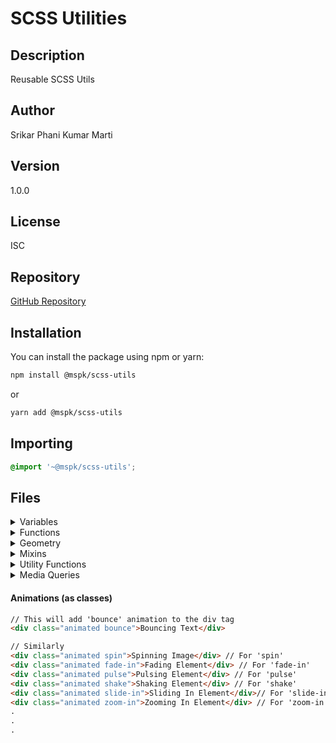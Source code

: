 # SCSS Utilities

## Description
Reusable SCSS Utils

## Author
Srikar Phani Kumar Marti

## Version
1.0.0

## License
ISC

## Repository
[GitHub Repository](https://github.com/srikarphanikumar/scss-utils.git)

## Installation
You can install the package using npm or yarn:

````sh
npm install @mspk/scss-utils
````
or
````sh
yarn add @mspk/scss-utils
````

## Importing
````scss
@import '~@mspk/scss-utils';
````

## Files

<details>
<summary> Variables </summary>
<pre>
.sample-class {
    color: $color-red;
    font-size: $font-size-16;
    ...
}
</pre>
</details>

<details>
<summary>Functions</summary>
<pre>
shade-color(red, 20%) => #990000
complement-color(blue) => #ff00ff
px-to-rem(16) => 1rem
rem-to-px(1) => 16px
add-quotes(hello) => "hello"
remove-quotes("hello") => hello
round-to(3.14159, 2) => 3.14
average(2, 4, 6, 8) => 5
first(1 2 3 4 5) => 1
last(1 2 3 4 5) => 5
</pre>
</details>

<details>
<summary>Geometry</summary>
<pre>
.sample {
    @include circle(50px, #f00);
    @include triangle(100px, 100px, #0f0, down);
    @include rectangle(100px, 50px, #00f);
    @include square(50px, #ff0);
    @include oval(100px, 50px, #0ff);
    @include diamond(50px, #f0f);
    @include parallelogram(100px, 50px, #f00, 45deg);
    @include trapezoid(100px, 50px, #0f0, 0.5);
}
</pre>
</details>

<details>
<summary>Mixins</summary>
<pre>
// All available mixins
.sample {
    @include text-truncate;
    @include text-bold;
    @include text-italic;
    @include text-size(20px);
    @include text-color(#333);
    @include text-shadow(1px 1px 2px rgba(0, 0, 0, 0.5));
    @include border-radius(4px);
    @include box-shadow(2px 2px 4px rgba(0, 0, 0, 0.2));
    @include button-style(#007bff, #fff);
    @include clearfix;
    @include visually-hidden;
    @include border-side(top, 1px, solid, #ccc);
    @include box-sizing(border-box);
    @include position(relative);
    @include visibility(hidden);
    @include transition(all, 0.3s, ease);
    @include flex-align(center);
    @include flex-direction(column);
}
</pre>
</details>

<details>
<summary>Utility Functions</summary>
<pre>
.sample {
    font-size: rem(16); // Result: 1rem
    width: em(320); // Result: 20em
    color: lighten(#000, 20%); // Result: #333333
    background-color: darken(#fff, 10%); // Result: #e6e6e6
    background-color: to-rgba(#f00, 0.5); // Result: rgba(255, 0, 0, 0.5)
    $value: strip-units(20px); // Result: 20
    angle: to-radians(45deg); // Result: 0.7854rad
    angle: to-degrees(0.7854rad); // Result: 45deg
    result: mod(10, 3); // Result: 1
    value: clamp(5, 10, 20); // Result: 10
    area: triangle-area(5, 10); // Result: 25
    area: circle-area(5); // Result: 78.53975
    sequence: fibonacci(10); // Result: 55
    even: is-even(6); // Result: true
    odd: is-odd(5); // Result: true
    text: capitalize('hello world'); // Result: 'Hello world'
    text: title-case('hello world'); // Result: 'Hello World'
    text: hyphenate('hello world'); // Result: 'hello-world'
    text: camel-case('hello world'); // Result: 'HelloWorld'
    id: unique-id(); // Result: 'id-uniqueid'
    text: reverse('hello world'); // Result: 'dlrow olleh'
    text: truncate('hello world', 5); // Result: 'hello...'
    text: repeat('abc', 3); // Result: 'abcabcabc'
    text: replace('hello world', 'world', 'universe'); // Result: 'hello universe'
    result: contains('hello world', 'world'); // Result: true
    number: is-number(10); // Result: true
    integer: is-integer(10); // Result: true
    decimal: is-decimal(10.5); // Result: true
    list: is-list((1, 2, 3)); // Result: true
    length: list-length((1, 2, 3)); // Result: 3
    nth: list-nth((1, 2, 3), 2); // Result: 2
    head: list-head((1, 2, 3)); // Result: 1
    tail: list-tail((1, 2, 3)); // Result: 3
    map: is-map(('key': 'value')); // Result: true
    keys: map-keys(('key': 'value')); // Result: 'key'
    values: map-values(('key': 'value')); // Result: 'value'
    value: map-get(('key': 'value'), 'key'); // Result: 'value'
}
</pre>
</details>

<details>
<summary>Media Queries</summary>
<pre>
.sample {
    width: 100%;

    @include mobile-only {
        background-color: red;
    }

    @include tablet-only {
        background-color: green;
    }

    @include desktop-only {
        background-color: blue;
    }

    @include large-desktop-only {
        background-color: yellow;
    }

    @include extra-large-desktop-only {
        background-color: purple;
    }

    @include mobile-up {
        font-size: 14px;
    }

    @include tablet-up {
        font-size: 16px;
    }

    @include desktop-up {
        font-size: 18px;
    }

    @include large-desktop-up {
        font-size: 20px;
    }

    @include extra-large-desktop-up {
        font-size: 22px;
    }

    @include mobile-down {
        padding: 10px;
    }

    @include tablet-down {
        padding: 20px;
    }

    @include desktop-down {
        padding: 30px;
    }

    @include large-desktop-down {
        padding: 40px;
    }

    @include extra-large-desktop-down {
        padding: 50px;
    }
}
</pre>
</details>

#### Animations (as classes)</summary>
````html
// This will add 'bounce' animation to the div tag
<div class="animated bounce">Bouncing Text</div>

// Similarly
<div class="animated spin">Spinning Image</div> // For 'spin'
<div class="animated fade-in">Fading Element</div> // For 'fade-in'
<div class="animated pulse">Pulsing Element</div> // For 'pulse'
<div class="animated shake">Shaking Element</div> // For 'shake'
<div class="animated slide-in">Sliding In Element</div>// For 'slide-in'
<div class="animated zoom-in">Zooming In Element</div> // For 'zoom-in'
.
.
.
````
